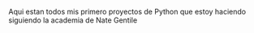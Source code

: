 Aqui estan todos mis primero proyectos de Python que estoy haciendo siguiendo la academia de Nate Gentile